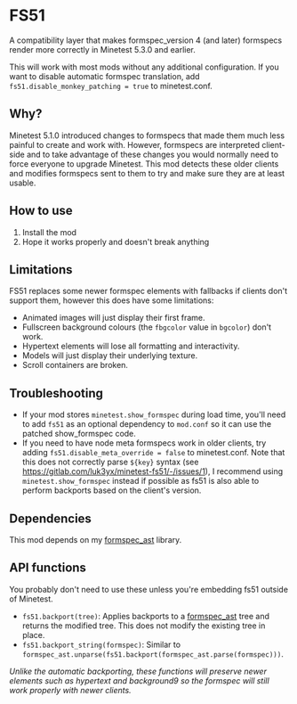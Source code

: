 # FS51

A compatibility layer that makes formspec_version 4 (and later) formspecs
render more correctly in Minetest 5.3.0 and earlier.

This will work with most mods without any additional configuration. If you want
to disable automatic formspec translation, add
`fs51.disable_monkey_patching = true` to minetest.conf.

## Why?

Minetest 5.1.0 introduced changes to formspecs that made them much less painful
to create and work with. However, formspecs are interpreted client-side and to
take advantage of these changes you would normally need to force everyone to
upgrade Minetest. This mod detects these older clients and modifies formspecs
sent to them to try and make sure they are at least usable.

## How to use

1. Install the mod
2. Hope it works properly and doesn't break anything

## Limitations

FS51 replaces some newer formspec elements with fallbacks if clients don't
support them, however this does have some limitations:

 - Animated images will just display their first frame.
 - Fullscreen background colours (the `fbgcolor` value in `bgcolor`) don't
   work.
 - Hypertext elements will lose all formatting and interactivity.
 - Models will just display their underlying texture.
 - Scroll containers are broken.

## Troubleshooting

 - If your mod stores `minetest.show_formspec` during load time, you'll need to
   add `fs51` as an optional dependency to `mod.conf` so it can use the patched
   show_formspec code.
 - If you need to have node meta formspecs work in older clients, try adding
   `fs51.disable_meta_override = false` to minetest.conf. Note that this does
   not correctly parse `${key}` syntax (see https://gitlab.com/luk3yx/minetest-fs51/-/issues/1),
   I recommend using `minetest.show_formspec` instead if possible as fs51 is
   also able to perform backports based on the client's version.

## Dependencies

This mod depends on my [formspec_ast] library.

## API functions

You probably don't need to use these unless you're embedding fs51 outside of
Minetest.

 - `fs51.backport(tree)`: Applies backports to a [formspec_ast] tree and
    returns the modified tree. This does not modify the existing tree in place.
 - `fs51.backport_string(formspec)`: Similar to
    `formspec_ast.unparse(fs51.backport(formspec_ast.parse(formspec)))`.

*Unlike the automatic backporting, these functions will preserve newer elements
such as hypertext and background9 so the formspec will still work properly with
newer clients.*

 [formspec_ast]: https://content.minetest.net/packages/luk3yx/formspec_ast
